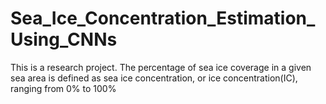 # Sea_Ice_Concentration_Estimation_Using_CNNs

This is a research project.
The percentage of sea ice coverage in a given sea area is defined as sea ice concentration, or ice concentration(IC), ranging from 0\% to 100\%
